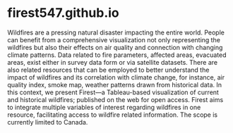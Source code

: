 # firest547.github.io

Wildfires are a pressing natural disaster impacting the entire world. People can benefit from a comprehensive visualization not only representing the wildfires but also their effects on air quality and connection with changing climate patterns. Data related to fire parameters, affected areas, evacuated areas, exist either in survey data form or via satellite datasets. There are also related resources that can be employed to better understand the impact of wildfires and its correlation with climate change, for instance, air quality index, smoke map, weather patterns drawn from historical data. In this context, we present Firest&mdash;a Tableau-based visualization of current and historical wildfires; published on the web for open access. Firest aims to integrate multiple variables of interest regarding wildfires in one resource, facilitating access to wildfire related information. The scope is currently limited to Canada.
